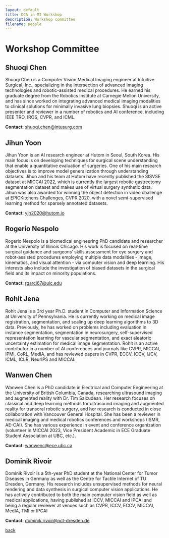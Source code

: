 ```yaml
---
layout: default
title: DCA in MI Workshop
description: Workshop committee
filename: people
---
```


# Workshop Committee

## Shuoqi Chen

Shuoqi Chen is a Computer Vision Medical Imaging engineer at Intuitive Surgical, Inc., specializing in the intersection of advanced imaging technologies and robotic-assisted medical procedures. He earned his graduate degree from the Robotics Institute at Carnegie Mellon University, and has since worked on integrating advanced medical imaging modalities to clinical solutions for minimally invasive lung biopsies. Shuoqi is an active presenter and reviewer in a number of robotics and AI conference, including IEEE TRO, IROS, CVPR, and ICML.

**Contact**: shuoqi.chen@intusurg.com

## Jihun Yoon

Jihun Yoon is an AI research engineer at Hutom in Seoul, South Korea. His main focus is on developing techniques for surgical scene understanding that enable a quantitative evaluation of surgeries. One of his main research objectives is to improve model generalization through understanding datasets. Jihun and his team at Hutom have recently published the SISVSE dataset at MICCAI 2022, which is currently the largest robotic gastrectomy segmentation dataset and makes use of virtual surgery synthetic data. Jihun was also awarded for winning the object detection in video challenge at EPICKitchens Challenges, CVPR 2020, with a novel semi-supervised learning method for sparsely annotated datasets.

**Contact**: yjh2020@hutom.io

## Rogerio Nespolo

Rogerio Nespolo is a biomedical engineering PhD candidate and researcher at the University of Illinois Chicago. His work is focused on real-time surgical guidance and surgeons’ skills assessment for eye surgery and robot-assisted procedures employing multiple data modalities - image, kinematics, and visual attention - via computer vision and deep learning. His interests also include the investigation of biased datasets in the surgical field and its impact on minority populations.

**Contact**: rgarci67@uic.edu

## Rohit Jena

Rohit Jena is a 3rd year Ph.D. student in Computer and Information Science at University of Pennsylvania. He is currently working on medical image registration, segmentation, and scaling up deep learning algorithms to 3D data. Previously, he has worked on problems including evaluation in instance segmentation, segmentation in neurosurgery, self-supervised representation learning for vascular segmentation, and exact aleatoric uncertainty estimation for medical image segmentation. Rohit is an active contributor in a number of AI conferences and journals like CVPR, MICCAI, IPMI, CoRL, MedIA, and has reviewed papers in CVPR, ECCV, ICCV, IJCV, ICML, ICLR, NeurIPS and MICCAI.

## Wanwen Chen
Wanwen Chen is a PhD candidate in Electrical and Computer Engineering at the University of British
Columbia, Canada, researching ultrasound imaging and augmented reality with Dr. Tim Salcudean. Her research focuses on classical and deep learning methods for ultrasound imaging and augmented reality for transoral robotic surgery, and her research is conducted in close collaboration with Vancouver General Hospital. She has been a reviewer in medical imaging and medical robotics conferences and workshops (ISMR, AE-CAI). She has various experience in event and conference organization (volunteer in MICCAI 2023, Vice President Academic in ECE Graduate Student Association at UBC,
etc.).

**Contact**: wanwenc@ece.ubc.ca

## Dominik Rivoir

Dominik Rivoir is a 5th-year PhD student at the National Center for Tumor Diseases in Germany as well as the Centre for Tactile Internet of TU Dresden, Germany. His research includes unsupervised methods for neural rendering and data synthesis in surgical computer vision applications. He has actively contributed to both the main computer vision field as well as medical applications, having published at ICCV, MICCAI and IPCAI and being a regular reviewer at venues such as CVPR, ICCV, ECCV, MICCAI, MedIA, TMI or IPCAI

**Contact**: dominik.rivoir@nct-dresden.de

[back](./)

